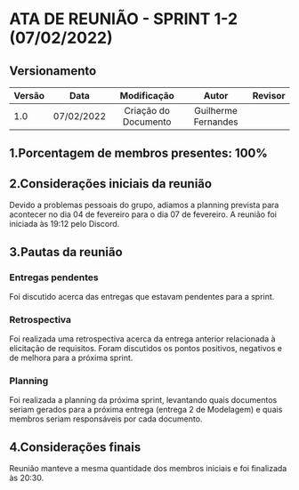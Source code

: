 # ATA DE REUNIÃO - SPRINT 1-2 (07/02/2022)

## Versionamento

| Versão |    Data    |     Modificação      |      Autor      |   Revisor   |
| ------ | :--------: | :------------------: | :-------------: | :---------: |
| 1.0    | 07/02/2022 | Criação do Documento | Guilherme Fernandes |  |

<!-- NAO ESQUECER DE ADICIONAR A REUNIÃO EM QUESTÃO AO DOCUMENTO "/_indiceReuniao.md" -->

## 1.Porcentagem de membros presentes: 100%

## 2.Considerações iniciais da reunião

Devido a problemas pessoais do grupo, adiamos a planning prevista para acontecer no dia 04 de fevereiro para o dia 07 de fevereiro. A reunião foi iniciada às 19:12 pelo Discord.

## 3.Pautas da reunião

### Entregas pendentes

Foi discutido acerca das entregas que estavam pendentes para a sprint.

### Retrospectiva

Foi realizada uma retrospectiva acerca da entrega anterior relacionada à elicitação de requisitos. Foram discutidos os pontos positivos, negativos e de melhora para a próxima sprint.

### Planning

Foi realizada a planning da próxima sprint, levantando quais documentos seriam gerados para a próxima entrega (entrega 2 de Modelagem) e quais membros seriam responsáveis por cada documento.

## 4.Considerações finais

Reunião manteve a mesma quantidade dos membros iniciais e foi finalizada às 20:30.

